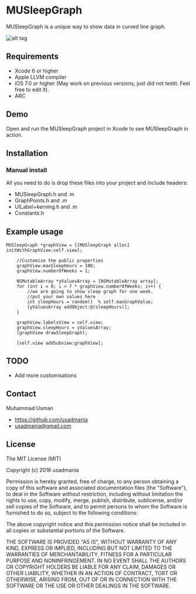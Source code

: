 # MUSleepGraph
MUSleepGraph is a unique way to show data in curved line graph. 

![alt tag](http://i.giphy.com/cMlArCFZal2P6.gif)


## Requirements
* Xcode 6 or higher
* Apple LLVM compiler
* iOS 7.0 or higher (May work on previous versions, just did not testit. Feel free to edit it).
* ARC

## Demo

Open and run the MUSleepGraph project in Xcode to see MUSleepGraph in action.

## Installation

### Manual install

All you need to do is drop these files into your project and include headers:
* MUSleepGraph.h and .m
* GraphPoints.h and .m
* UILabel+kerning.h and .m
* Constants.h

## Example usage

``` 
MUSleepGraph *graphView = [[MUSleepGraph alloc]  initWithGraphView:self.view];

	//Customize the public properties
	graphView.maxSleepHours = 100;
	graphView.numberOfWeeks = 1;

	NSMutableArray *yValuesArray = [NSMutableArray array];
	for (int i = 0; i < 7 * graphView.numberOfWeeks; i++) {
		//we are going to show sleep graph for one week.
		//put your own values here
		int sleepHours = random()  % self.maxGraphValue;
		[yValuesArray addObject:@(sleepHours)];
	}

	graphView.labelsView = self.view;
	graphView.sleepHours = yValuesArray;
	[graphView drawSleepGraph];

	[self.view addSubview:graphView];
```

## TODO

* Add more customisations

## Contact

Muhammad Usman

- https://github.com/usadmania
- usadmania@gmail.com

## License

The MIT License (MIT)

Copyright (c) 2016 usadmania

Permission is hereby granted, free of charge, to any person obtaining a copy
of this software and associated documentation files (the "Software"), to deal
in the Software without restriction, including without limitation the rights
to use, copy, modify, merge, publish, distribute, sublicense, and/or sell
copies of the Software, and to permit persons to whom the Software is
furnished to do so, subject to the following conditions:

The above copyright notice and this permission notice shall be included in all
copies or substantial portions of the Software.

THE SOFTWARE IS PROVIDED "AS IS", WITHOUT WARRANTY OF ANY KIND, EXPRESS OR
IMPLIED, INCLUDING BUT NOT LIMITED TO THE WARRANTIES OF MERCHANTABILITY,
FITNESS FOR A PARTICULAR PURPOSE AND NONINFRINGEMENT. IN NO EVENT SHALL THE
AUTHORS OR COPYRIGHT HOLDERS BE LIABLE FOR ANY CLAIM, DAMAGES OR OTHER
LIABILITY, WHETHER IN AN ACTION OF CONTRACT, TORT OR OTHERWISE, ARISING FROM,
OUT OF OR IN CONNECTION WITH THE SOFTWARE OR THE USE OR OTHER DEALINGS IN THE
SOFTWARE.
